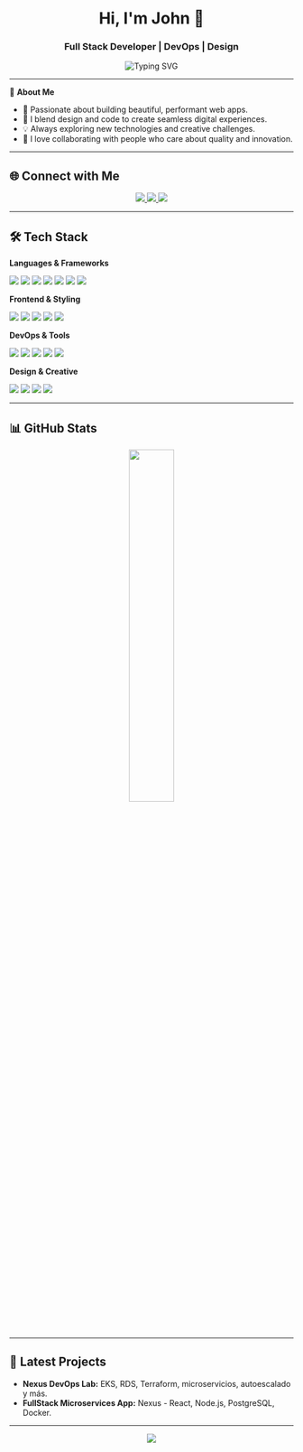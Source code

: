 <h1 align="center">Hi, I'm John 👋</h1>
<h3 align="center">Full Stack Developer | DevOps | Design</h3>

<p align="center">
  <img src="https://readme-typing-svg.demolab.com?font=Fira+Code&weight=500&size=24&pause=1000&color=F78C6C&center=true&vCenter=true&width=435&lines=Crafting+Web+Experiences;Design+%2B+Code+Enthusiast;Always+Learning+%F0%9F%9A%80" alt="Typing SVG" />
</p>

---

🌟 **About Me**

- 🚀 Passionate about building beautiful, performant web apps.
- 🎨 I blend design and code to create seamless digital experiences.
- 💡 Always exploring new technologies and creative challenges.
- 🤝 I love collaborating with people who care about quality and innovation.

---

## 🌐 Connect with Me

<p align="center">
  <a href="https://linkedin.com/in/john-devsigner" target="_blank">
    <img src="https://img.shields.io/badge/LinkedIn-%230077B5.svg?style=for-the-badge&logo=linkedin&logoColor=white"/>
  </a>
  <a href="https://behance.net/johndevsigner" target="_blank">
    <img src="https://img.shields.io/badge/Behance-1769ff?style=for-the-badge&logo=behance&logoColor=white"/>
  </a>
  <a href="mailto:johndevsigner@gmail.com" target="_blank">
    <img src="https://img.shields.io/badge/Email-EA4335?style=for-the-badge&logo=gmail&logoColor=white"/>
  </a>
</p>

---

## 🛠️ Tech Stack

**Languages & Frameworks**
<p>
  <img src="https://img.shields.io/badge/TypeScript-007ACC?style=flat-square&logo=typescript&logoColor=white"/>
  <img src="https://img.shields.io/badge/JavaScript-F7DF1E?style=flat-square&logo=javascript&logoColor=black"/>
  <img src="https://img.shields.io/badge/Node.js-339933?style=flat-square&logo=node.js&logoColor=white"/>
  <img src="https://img.shields.io/badge/React-20232a?style=flat-square&logo=react&logoColor=61DAFB"/>
  <img src="https://img.shields.io/badge/Express.js-404d59?style=flat-square&logo=express&logoColor=white"/>
  <img src="https://img.shields.io/badge/PostgreSQL-316192?style=flat-square&logo=postgresql&logoColor=white"/>
  <img src="https://img.shields.io/badge/MySQL-4479A1?style=flat-square&logo=mysql&logoColor=white"/>
</p>

**Frontend & Styling**
<p>
  <img src="https://img.shields.io/badge/HTML5-E34F26?style=flat-square&logo=html5&logoColor=white"/>
  <img src="https://img.shields.io/badge/CSS3-1572B6?style=flat-square&logo=css3&logoColor=white"/>
  <img src="https://img.shields.io/badge/SASS-hotpink?style=flat-square&logo=SASS&logoColor=white"/>
  <img src="https://img.shields.io/badge/TailwindCSS-38B2AC?style=flat-square&logo=tailwind-css&logoColor=white"/>
  <img src="https://img.shields.io/badge/Figma-F24E1E?style=flat-square&logo=figma&logoColor=white"/>
</p>

**DevOps & Tools**
<p>
  <img src="https://img.shields.io/badge/Docker-2496ED?style=flat-square&logo=docker&logoColor=white"/>
  <img src="https://img.shields.io/badge/Kubernetes-326CE5?style=flat-square&logo=kubernetes&logoColor=white"/>
  <img src="https://img.shields.io/badge/Terraform-7B42BC?style=flat-square&logo=terraform&logoColor=white"/>
  <img src="https://img.shields.io/badge/AWS-232F3E?style=flat-square&logo=amazon-aws&logoColor=white"/>
  <img src="https://img.shields.io/badge/Git-F05032?style=flat-square&logo=git&logoColor=white"/>
</p>

**Design & Creative**
<p>
  <img src="https://img.shields.io/badge/Adobe%20XD-FF61F6?style=flat-square&logo=adobexd&logoColor=white"/>
  <img src="https://img.shields.io/badge/Illustrator-FF9A00?style=flat-square&logo=adobeillustrator&logoColor=white"/>
  <img src="https://img.shields.io/badge/Photoshop-31A8FF?style=flat-square&logo=adobephotoshop&logoColor=white"/>
  <img src="https://img.shields.io/badge/Premiere%20Pro-9999FF?style=flat-square&logo=adobe-premiere-pro&logoColor=white"/>
</p>

---

## 📊 GitHub Stats

<p align="center">
  <img src="https://github-readme-stats.vercel.app/api/top-langs/?username=J-O-Devsigner&layout=compact&theme=tokyonight&hide_border=true" width="40%"/>
</p>

---

## 📝 Latest Projects

- **Nexus DevOps Lab:** EKS, RDS, Terraform, microservicios, autoescalado y más.
- **FullStack Microservices App:** Nexus - React, Node.js, PostgreSQL, Docker.

---

<p align="center">
  <img src="https://capsule-render.vercel.app/api?type=waving&color=F78C6C&height=100&section=footer"/>
</p>
